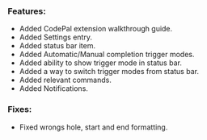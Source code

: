 ### Features:

- Added CodePal extension walkthrough guide.
- Added Settings entry.
- Added status bar item.
- Added Automatic/Manual completion trigger modes.
- Added ability to show trigger mode in status bar.
- Added a way to switch trigger modes from status bar.
- Added relevant commands.
- Added Notifications.

### Fixes:

- Fixed wrongs hole, start and end formatting.